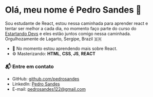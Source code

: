 # Olá, meu nome é Pedro Sandes 👋

Sou estudante de React, estou nessa caminhada para aprender react e tentar ser melhor a cada dia, no momento faço parte do curso do [Estartando Devs](https://estartandodevs.com.br/) e eles estão juntos comigo nessa caminhada. Orgulhozamente de Lagarto, Sergipe, Brazil 🇧🇷

- 🌱 No momento estou aprendendo mais sobre React. 
- ⚙️ Masterizando: **HTML**,  **CSS**,  **JS**, **REACT**


### 📬 Entre em contato
- GitHub: [github.com/pedrosandes][github]
- LinkedIn: [Pedro Sandes][linkedin]
- E-mail: pedrosandes122@gmail.com

[linkedin]: https://www.linkedin.com/in/pedro-sandes-230988207/
[github]: https://github.com/pedrosandes
